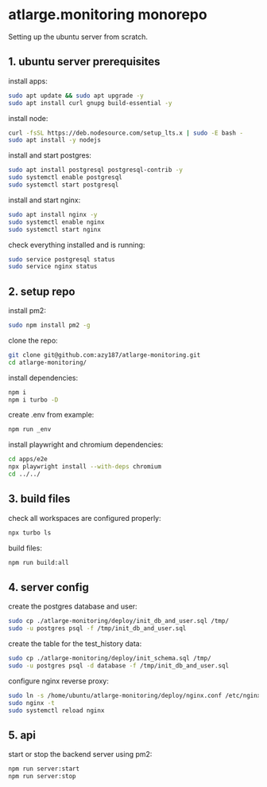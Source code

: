 # atlarge.monitoring monorepo

Setting up the ubuntu server from scratch.

## 1. ubuntu server prerequisites

install apps:

```sh
sudo apt update && sudo apt upgrade -y
sudo apt install curl gnupg build-essential -y
```

install node:

```sh
curl -fsSL https://deb.nodesource.com/setup_lts.x | sudo -E bash -
sudo apt install -y nodejs
```

install and start postgres:

```sh
sudo apt install postgresql postgresql-contrib -y
sudo systemctl enable postgresql
sudo systemctl start postgresql
```

install and start nginx:

```sh
sudo apt install nginx -y
sudo systemctl enable nginx
sudo systemctl start nginx
```

check everything installed and is running:

```sh
sudo service postgresql status
sudo service nginx status
```

## 2. setup repo

install pm2:

```sh
sudo npm install pm2 -g
```

clone the repo:

```sh
git clone git@github.com:azy187/atlarge-monitoring.git
cd atlarge-monitoring/
```

install dependencies:

```sh
npm i
npm i turbo -D
```

create .env from example:

```sh
npm run _env
```

install playwright and chromium dependencies:

```sh
cd apps/e2e
npx playwright install --with-deps chromium
cd ../../
```

## 3. build files

check all workspaces are configured properly:

```sh
npx turbo ls
```

build files:

```sh
npm run build:all
```

## 4. server config

create the postgres database and user:

```sh
sudo cp ./atlarge-monitoring/deploy/init_db_and_user.sql /tmp/
sudo -u postgres psql -f /tmp/init_db_and_user.sql

```

create the table for the test_history data:

```sh
sudo cp ./atlarge-monitoring/deploy/init_schema.sql /tmp/
sudo -u postgres psql -d database -f /tmp/init_db_and_user.sql

```

configure nginx reverse proxy:

```sh
sudo ln -s /home/ubuntu/atlarge-monitoring/deploy/nginx.conf /etc/nginx/sites-enabled/myapp
sudo nginx -t
sudo systemctl reload nginx
```

## 5. api

start or stop the backend server using pm2:

```sh
npm run server:start
npm run server:stop
```
